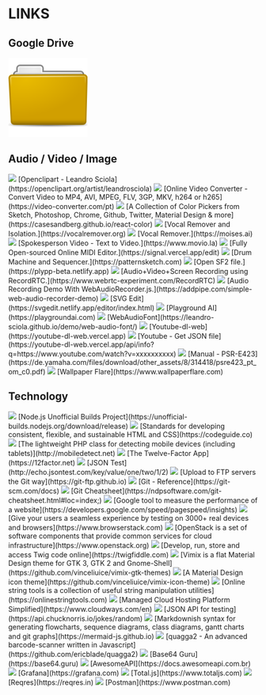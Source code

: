 # LINKS

## Google Drive

<a href="https://drive.google.com/drive/folders/1u42qofr10Ne9pRWsL-qbsStsqh6yuYHG"><img src="/assets/images/icons/folder.svg"></a>

## Audio / Video / Image

<img src="https://t2.gstatic.com/faviconV2?client=SOCIAL&type=FAVICON&fallback_opts=TYPE,SIZE,URL&url=https://openclipart.org/artist/leandrosciola&size=16">
[Openclipart - Leandro Sciola](https://openclipart.org/artist/leandrosciola)

<img src="https://t2.gstatic.com/faviconV2?client=SOCIAL&type=FAVICON&fallback_opts=TYPE,SIZE,URL&url=https://video-converter.com/pt&size=16">
[Online Video Converter - Convert Video to MP4, AVI, MPEG, FLV, 3GP, MKV, h264 or h265](https://video-converter.com/pt)

<img src="https://t2.gstatic.com/faviconV2?client=SOCIAL&type=FAVICON&fallback_opts=TYPE,SIZE,URL&url=https://casesandberg.github.io/react-color&size=16">
[A Collection of Color Pickers from Sketch, Photoshop, Chrome, Github, Twitter, Material Design & more](https://casesandberg.github.io/react-color)

<img src="https://t2.gstatic.com/faviconV2?client=SOCIAL&type=FAVICON&fallback_opts=TYPE,SIZE,URL&url=https://vocalremover.org&size=16">
[Vocal Remover and Isolation.](https://vocalremover.org)

<img src="https://t2.gstatic.com/faviconV2?client=SOCIAL&type=FAVICON&fallback_opts=TYPE,SIZE,URL&url=https://moises.ai&size=16">
[Vocal Remover.](https://moises.ai)

<img src="https://t2.gstatic.com/faviconV2?client=SOCIAL&type=FAVICON&fallback_opts=TYPE,SIZE,URL&url=https://www.movio.la&size=16">
[Spokesperson Video - Text to Video.](https://www.movio.la)

<img src="https://t2.gstatic.com/faviconV2?client=SOCIAL&type=FAVICON&fallback_opts=TYPE,SIZE,URL&url=https://signal.vercel.app/edit&size=16">
[Fully Open-sourced Online MIDI Editor.](https://signal.vercel.app/edit)

<img src="https://t2.gstatic.com/faviconV2?client=SOCIAL&type=FAVICON&fallback_opts=TYPE,SIZE,URL&url=https://patternsketch.com&size=16">
[Drum Machine and Sequencer.](https://patternsketch.com)

<img src="https://t2.gstatic.com/faviconV2?client=SOCIAL&type=FAVICON&fallback_opts=TYPE,SIZE,URL&url=https://plypp-beta.netlify.app&size=16">
[Open SF2 file.](https://plypp-beta.netlify.app)

<img src="https://t2.gstatic.com/faviconV2?client=SOCIAL&type=FAVICON&fallback_opts=TYPE,SIZE,URL&url=https://www.webrtc-experiment.com/RecordRTC&size=16">
[Audio+Video+Screen Recording using RecordRTC.](https://www.webrtc-experiment.com/RecordRTC)

<img src="https://t2.gstatic.com/faviconV2?client=SOCIAL&type=FAVICON&fallback_opts=TYPE,SIZE,URL&url=https://addpipe.com/simple-web-audio-recorder-demo&size=16">
[Audio Recording Demo With WebAudioRecorder.js.](https://addpipe.com/simple-web-audio-recorder-demo)

<img src="https://t2.gstatic.com/faviconV2?client=SOCIAL&type=FAVICON&fallback_opts=TYPE,SIZE,URL&url=https://svgedit.netlify.app/editor/index.html&size=16">
[SVG Edit](https://svgedit.netlify.app/editor/index.html)

<img src="https://t2.gstatic.com/faviconV2?client=SOCIAL&type=FAVICON&fallback_opts=TYPE,SIZE,URL&url=https://playgroundai.com&size=16">
[Playground AI](https://playgroundai.com)

<img src="https://t2.gstatic.com/faviconV2?client=SOCIAL&type=FAVICON&fallback_opts=TYPE,SIZE,URL&url=https://leandro-sciola.github.io/demo/web-audio-font/&size=16">
[WebAudioFont](https://leandro-sciola.github.io/demo/web-audio-font/)

<img src="https://t2.gstatic.com/faviconV2?client=SOCIAL&type=FAVICON&fallback_opts=TYPE,SIZE,URL&url=https://youtube-dl-web.vercel.app&size=16">
[Youtube-dl-web](https://youtube-dl-web.vercel.app)

<img src="https://t2.gstatic.com/faviconV2?client=SOCIAL&type=FAVICON&fallback_opts=TYPE,SIZE,URL&url=https://youtube-dl-web.vercel.app/api/info?q=https://www.youtube.com/watch?v=xxxxxxxxxx&size=16">
[Youtube - Get JSON file](https://youtube-dl-web.vercel.app/api/info?q=https://www.youtube.com/watch?v=xxxxxxxxxx)

<img src="https://t2.gstatic.com/faviconV2?client=SOCIAL&type=FAVICON&fallback_opts=TYPE,SIZE,URL&url=https://de.yamaha.com/files/download/other_assets/8/314418/psre423_pt_om_c0.pdf&size=16">
[Manual - PSR-E423](https://de.yamaha.com/files/download/other_assets/8/314418/psre423_pt_om_c0.pdf)

<img src="https://t2.gstatic.com/faviconV2?client=SOCIAL&type=FAVICON&fallback_opts=TYPE,SIZE,URL&url=https://www.wallpaperflare.com&size=16">
[Wallpaper Flare](https://www.wallpaperflare.com)

## Technology

<img src="https://t2.gstatic.com/faviconV2?client=SOCIAL&type=FAVICON&fallback_opts=TYPE,SIZE,URL&url=https://unofficial-builds.nodejs.org/download/release&size=16">
[Node.js Unofficial Builds Project](https://unofficial-builds.nodejs.org/download/release)

<img src="https://t2.gstatic.com/faviconV2?client=SOCIAL&type=FAVICON&fallback_opts=TYPE,SIZE,URL&url=https://codeguide.co&size=16">
[Standards for developing consistent, flexible, and sustainable HTML and CSS](https://codeguide.co)

<img src="https://t2.gstatic.com/faviconV2?client=SOCIAL&type=FAVICON&fallback_opts=TYPE,SIZE,URL&url=http://mobiledetect.net&size=16">
[The lightweight PHP class for detecting mobile devices (including tablets)](http://mobiledetect.net)

<img src="https://t2.gstatic.com/faviconV2?client=SOCIAL&type=FAVICON&fallback_opts=TYPE,SIZE,URL&url=https://12factor.net&size=16">
[The Twelve-Factor App](https://12factor.net)

<img src="https://t2.gstatic.com/faviconV2?client=SOCIAL&type=FAVICON&fallback_opts=TYPE,SIZE,URL&url=http://echo.jsontest.com/key/value/one/two/1/2&size=16">
[JSON Test](http://echo.jsontest.com/key/value/one/two/1/2)

<img src="https://t2.gstatic.com/faviconV2?client=SOCIAL&type=FAVICON&fallback_opts=TYPE,SIZE,URL&url=https://git-ftp.github.io&size=16">
[Upload to FTP servers the Git way](https://git-ftp.github.io)

<img src="https://t2.gstatic.com/faviconV2?client=SOCIAL&type=FAVICON&fallback_opts=TYPE,SIZE,URL&url=https://git-scm.com/docs&size=16">
[Git - Reference](https://git-scm.com/docs)

<img src="https://t2.gstatic.com/faviconV2?client=SOCIAL&type=FAVICON&fallback_opts=TYPE,SIZE,URL&url=https://ndpsoftware.com/git-cheatsheet.html#loc=index;&size=16">
[Git Cheatsheet](https://ndpsoftware.com/git-cheatsheet.html#loc=index;)

<img src="https://t2.gstatic.com/faviconV2?client=SOCIAL&type=FAVICON&fallback_opts=TYPE,SIZE,URL&url=https://developers.google.com/speed/pagespeed/insights&size=16">
[Google tool to measure the performance of a website](https://developers.google.com/speed/pagespeed/insights)

<img src="https://t2.gstatic.com/faviconV2?client=SOCIAL&type=FAVICON&fallback_opts=TYPE,SIZE,URL&url=https://www.browserstack.com&size=16">
[Give your users a seamless experience by testing on 3000+ real devices and browsers](https://www.browserstack.com)

<img src="https://t2.gstatic.com/faviconV2?client=SOCIAL&type=FAVICON&fallback_opts=TYPE,SIZE,URL&url=https://www.openstack.org&size=16">
[OpenStack is a set of software components that provide common services for cloud infrastructure](https://www.openstack.org)

<img src="https://t2.gstatic.com/faviconV2?client=SOCIAL&type=FAVICON&fallback_opts=TYPE,SIZE,URL&url=https://twigfiddle.com&size=16">
[Develop, run, store and access Twig code online](https://twigfiddle.com)

<img src="https://t2.gstatic.com/faviconV2?client=SOCIAL&type=FAVICON&fallback_opts=TYPE,SIZE,URL&url=https://github.com/vinceliuice/vimix-gtk-themes&size=16">
[Vimix is a flat Material Design theme for GTK 3, GTK 2 and Gnome-Shell](https://github.com/vinceliuice/vimix-gtk-themes)

<img src="https://t2.gstatic.com/faviconV2?client=SOCIAL&type=FAVICON&fallback_opts=TYPE,SIZE,URL&url=https://github.com/vinceliuice/vimix-icon-theme&size=16">
[A Material Design icon theme](https://github.com/vinceliuice/vimix-icon-theme)

<img src="https://t2.gstatic.com/faviconV2?client=SOCIAL&type=FAVICON&fallback_opts=TYPE,SIZE,URL&url=https://onlinestringtools.com&size=16">
[Online string tools is a collection of useful string manipulation utilities](https://onlinestringtools.com)

<img src="https://t2.gstatic.com/faviconV2?client=SOCIAL&type=FAVICON&fallback_opts=TYPE,SIZE,URL&url=https://www.cloudways.com/en&size=16">
[Managed Cloud Hosting Platform Simplified](https://www.cloudways.com/en)

<img src="https://t2.gstatic.com/faviconV2?client=SOCIAL&type=FAVICON&fallback_opts=TYPE,SIZE,URL&url=https://api.chucknorris.io/jokes/random&size=16">
[JSON API for testing](https://api.chucknorris.io/jokes/random)

<img src="https://t2.gstatic.com/faviconV2?client=SOCIAL&type=FAVICON&fallback_opts=TYPE,SIZE,URL&url=https://mermaid-js.github.io&size=16">
[Markdownish syntax for generating flowcharts, sequence diagrams, class diagrams, gantt charts and git graphs](https://mermaid-js.github.io)

<img src="https://t2.gstatic.com/faviconV2?client=SOCIAL&type=FAVICON&fallback_opts=TYPE,SIZE,URL&url=https://github.com/ericblade/quagga2&size=16">
[quagga2 - An advanced barcode-scanner written in Javascript](https://github.com/ericblade/quagga2)

<img src="https://t2.gstatic.com/faviconV2?client=SOCIAL&type=FAVICON&fallback_opts=TYPE,SIZE,URL&url=https://base64.guru&size=16">
[Base64 Guru](https://base64.guru)

<img src="https://t2.gstatic.com/faviconV2?client=SOCIAL&type=FAVICON&fallback_opts=TYPE,SIZE,URL&url=https://docs.awesomeapi.com.br&size=16">
[AwesomeAPI](https://docs.awesomeapi.com.br)

<img src="https://t2.gstatic.com/faviconV2?client=SOCIAL&type=FAVICON&fallback_opts=TYPE,SIZE,URL&url=https://grafana.com&size=16">
[Grafana](https://grafana.com)

<img src="https://t2.gstatic.com/faviconV2?client=SOCIAL&type=FAVICON&fallback_opts=TYPE,SIZE,URL&url=https://www.totaljs.com&size=16">
[Total.js](https://www.totaljs.com)

<img src="https://t2.gstatic.com/faviconV2?client=SOCIAL&type=FAVICON&fallback_opts=TYPE,SIZE,URL&url=https://reqres.in&size=16">
[Reqres](https://reqres.in)

<img src="https://t2.gstatic.com/faviconV2?client=SOCIAL&type=FAVICON&fallback_opts=TYPE,SIZE,URL&url=https://www.postman.com&size=16">
[Postman](https://www.postman.com)
